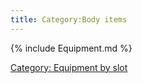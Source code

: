 ```yaml
---
title: Category:Body items
---
```


{% include Equipment.md %}

[Category: Equipment by slot](Category:_Equipment_by_slot "wikilink")